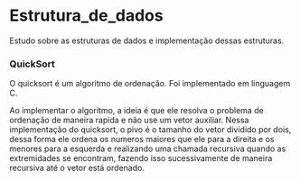 # Estrutura_de_dados
Estudo sobre as estruturas de dados e implementação dessas estruturas.
### QuickSort


O quicksort é um algoritmo de ordenação.
Foi implementado em linguagem C.

Ao implementar o algoritmo, a ideia é que ele resolva o problema de ordenação de maneira rapida e não use um vetor auxiliar.
Nessa implementação do quicksort, o pivo é o tamanho do vetor dividido por dois, dessa forma ele ordena os numeros maiores que ele para a direita e os menores para a esquerda e realizando uma chamada recursiva quando as extremidades se encontram, fazendo isso sucessivamente de maneira recursiva até o vetor está ordenado.
